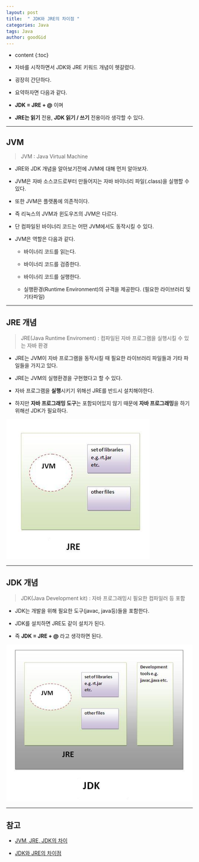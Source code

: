 ```yaml
---
layout: post
title:  " JDK와 JRE의 차이점 "
categories: Java
tags: Java
author: goodGid
---
```

* content
{:toc}

* 자바를 시작하면서 JDK와 JRE 키워드 개념이 헷갈렸다.

* 굉장히 간단하다.

* 요약하자면 다음과 같다.

* **JDK = JRE + @** 이며

* **JRE는 읽기** 전용, **JDK 읽기 / 쓰기** 전용이라 생각할 수 있다.





---

## JVM

> JVM : Java Virtual Machine

* JRE와 JDK 개념을 알아보기전에 JVM에 대해 먼저 알아보자.

* JVM은 자바 소스코드로부터 만들어지는 자바 바이너리 파일(.class)을 실행할 수 있다. 

* 또한 JVM은 플랫폼에 의존적이다. 

* 즉 리눅스의 JVM과 윈도우즈의 JVM은 다르다. 

* 단 컴파일된 바이너리 코드는 어떤 JVM에서도 동작시킬 수 있다.

* JVM은 역할은 다음과 같다.

    - 바이너리 코드를 읽는다.

    - 바이너리 코드를 검증한다.

    - 바이너리 코드를 실행한다.

    - 실행환경(Runtime Environment)의 규격을 제공한다. (필요한 라이브러리 및 기타파일)



---

## JRE 개념

> JRE(Java Runtime Enviroment) : 컴파일된 자바 프로그램을 실행시킬 수 있는 자바 환경

* JRE는 JVM이 자바 프로그램을 동작시킬 때 필요한 라이브러리 파일들과 기타 파일들을 가지고 있다. 

* JRE는 JVM의 실행환경을 구현했다고 할 수 있다.

* 자바 프로그램을 **실행**시키기 위해선 JRE를 반드시 설치해야한다.

* 하지만 **자바 프로그래밍 도구**는 포함되어있지 않기 때문에 **자바 프로그래밍**을 하기 위해선 JDK가 필요하다.



![](/assets/img/java/java_jdk_jre_1.png)


---

## JDK 개념

> JDK(Java Development kit) : 자바 프로그래밍시 필요한 컴파일러 등 포함

* JDK는 개발을 위해 필요한 도구(javac, java등)들을 포함한다.

* JDK를 설치하면 JRE도 같이 설치가 된다.

* 즉 **JDK = JRE + @** 라고 생각하면 된다.

![](/assets/img/java/java_jdk_jre_2.png)


---

## 참고

* [JVM, JRE, JDK의 차이](https://wikidocs.net/257)

* [JDK와 JRE의 차이점](https://bvc12.tistory.com/116)